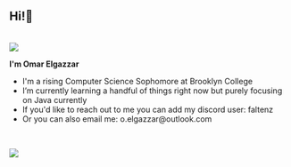 <h2 align="left">Hi!👋</h2><br/>

<div align="left">

<img src="https://cdn.thingiverse.com/assets/de/2c/f6/05/34/14191f83-95f7-4c1f-a33e-74f49315326c.gif" target="image">

<p><strong>I'm Omar Elgazzar</strong></p>
<ul>
  <li>I'm a rising Computer Science Sophomore at Brooklyn College</li>
  <li>I’m currently learning a handful of things right now but purely focusing on Java currently</li>
  <li>If you'd like to reach out to me you can add my discord user: faltenz</li>
  <li>Or you can also email me: o.elgazzar@outlook.com</li>
</ul><br/>

<p align="left">
<a href="#"><img href="#" src="https://skillicons.dev/icons?i=html,css,js,c,cpp,java "/> 
</p>
<br/>
